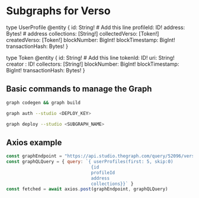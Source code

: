 # Subgraphs for Verso

type UserProfile @entity {
  id: String! # Add this line
  profileId: ID!
  address: Bytes! # address
  collections: [String!]
  collectedVerso: [Token!]
  createdVerso: [Token!]
  blockNumber: BigInt!
  blockTimestamp: BigInt!
  transactionHash: Bytes!
}

type Token @entity {
  id: String! # Add this line
  tokenId: ID!
  uri: String!
  creator : ID!
  collectors: [String!]
  blockNumber: BigInt!
  blockTimestamp: BigInt!
  transactionHash: Bytes!
}

## Basic commands to manage the Graph

```bash
graph codegen && graph build
```

```bash
graph auth --studio <DEPLOY_KEY>
```

```bash
graph deploy --studio <SUBGRAPH_NAME>
```

## Axios example
```javascript
const graphEndpoint = "https://api.studio.thegraph.com/query/52096/verso-test/version/latest" 
const graphQLQuery = { query: `{ userProfiles(first: 5, skip:0) 
                                {id
                                profileId
                                address
                                collections}}` }         
const fetched = await axios.post(graphEndpoint, graphQLQuery)
```